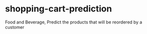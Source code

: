 # shopping-cart-prediction
Food and Beverage, Predict the products that will be reordered by a customer
